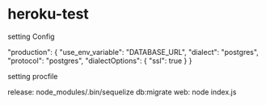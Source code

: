 # heroku-test

setting Config 

"production": {
    "use_env_variable": "DATABASE_URL",
    "dialect": "postgres",
    "protocol": "postgres",
    "dialectOptions": {
      "ssl": true
    }
  }
  
  
  setting procfile
  
  release: node_modules/.bin/sequelize db:migrate
web: node index.js
